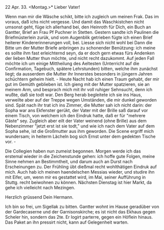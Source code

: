  22 Apr. 33. <Montag.>*
Lieber Vater!

Wenn man mir die Wäsche schikt, bitte ich zugleich um meinen Frak. Das im voraus, daß ichs nicht vergesse. Und damit das Waschkistchen nicht umsonst geht, füge ich allerhand bei, den Heinroth für Dich, ein Buch an Gantter, Brief an Frau Pf Puchner in Stetten. Gestern sandte ich Paulinen die Briefmüsterlein zurük, und vom Augenblik getrieben fügte ich einen Brief heiterer Kindererinnerungen voll, bei. Liesse sich nicht wohl bei Dann die Bitte um der Mutter Briefe anbringen zu schonender Benützung: ich meine es sollte ihm fast erleichternd seyn, da er doch gern etwas fürs Andenken der lieben Mutter thun möchte, und nicht recht dazukommt. Auf jeden Fall möchte ich um einige Mittheilung des Aeltesten (Unterricht auf die Confirmation, Tagebuch, spätere Lehrstunden) bitten, welche ihm zunächst liegt; da ausserdem die Mutter ihr Innerstes besonders in jüngern Jahren schüchtern geheim hielt. - Heute Nacht hab ich einen Traum gehabt, der mir gut im Gemüth geblieben ist. Ich gieng mit der Mutter spatzieren, sie an meinem Arm, und besprach mich mit ihr voll ruhiger Sehnsucht, denn ich wußte, daß sie todt war. Den Berg herab begleitete ich sie ins Haus, verweilte aber auf der Treppe wegen Umständen, die mir dunkel geworden sind. Spät nach ihr trat ich ins Zimmer, die Mutter sah ich nicht darin: der Sopha war ans Ekfenster gerükt, der Vater mit der Brille saß darauf vor einem Tisch, von welchem ich den Eindruk hatte, daß er für "mehrere Gäste" sey. Zugleich aber eilt der Vater weinend (ohne Brille) aus dem Nebenzimmer "jetzt erst ist sie todt," und wie ich nach dem Vater auf dem Sopha sehe, ist die Großmutter aus ihm geworden. Die Scene ergriff mich wundersam; in heiterm Lächeln bog sich Ernst unter dem gedekten Tische vor. -

Die Collegien haben nun zumeist begonnen. Morgen werde ich das erstemal wieder in die Zeichenstunde gehen: ich hoffe gute Folgen, meine Sinne nehmen an Bestimmtheit, und darum auch an Durst nach Erscheinungen zu. Der Frühling übt dießmal recht wohlthätigen Eindruk auf mich. Auch hab ich meinen haendelschen Messias wieder, und studire ihn mit Eifer, um, wenn mir es gestattet wird, im Mai, seiner Aufführung in Stuttg. recht beiwohnen zu können. Nächsten Dienstag ist hier Markt, da gehe ich vielleicht nach Mezingen.

Herzlich grüssend
 Dein Hermann.

Ich bin so frei, um Sigellak zu bitten.
Gantter wohnt im Hause geradüber von der Gardecaserne und der Garnisonskirche; es ist nicht das Ekhaus gegen Scheler hin, sondern das 2te. Er logirt parterre, gegen ein Höflein hinaus. Das Paket an ihn pressirt nicht, kann auf Gelegenheit warten.
